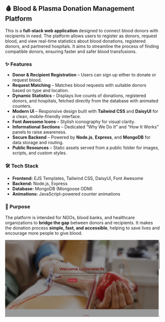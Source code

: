 ## 🩸 Blood & Plasma Donation Management Platform

This is a **full-stack web application** designed to connect blood donors with recipients in need. The platform allows users to register as donors, request blood, and view real-time statistics about blood donations, registered donors, and partnered hospitals. It aims to streamline the process of finding compatible donors, ensuring faster and safer blood transfusions.

### ✨ Features

- **Donor & Recipient Registration** – Users can sign up either to donate or request blood.
- **Request Matching** – Matches blood requests with suitable donors based on type and location.
- **Dynamic Statistics** – Displays live counts of donations, registered donors, and hospitals, fetched directly from the database with animated counters.
- **Modern UI** – Responsive design built with **Tailwind CSS** and **DaisyUI** for a clean, mobile-friendly interface.
- **Font Awesome Icons** – Stylish iconography for visual clarity.
- **Informational Sections** – Dedicated “Why We Do It” and “How It Works” panels to raise awareness.
- **Secure Backend** – Powered by **Node.js**, **Express**, and **MongoDB** for data storage and routing.
- **Public Resources** – Static assets served from a public folder for images, scripts, and custom styles.

### 🛠 Tech Stack

- **Frontend:** EJS Templates, Tailwind CSS, DaisyUI, Font Awesome
- **Backend:** Node.js, Express
- **Database:** MongoDB (Mongoose ODM)
- **Animations:** JavaScript-powered counter animations

### 📌 Purpose

The platform is intended for NGOs, blood banks, and healthcare organizations to **bridge the gap** between donors and recipients. It makes the donation process **simple, fast, and accessible**, helping to save lives and encourage more people to give blood.

![Homepage](/public/homepage.jpg)
